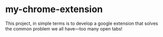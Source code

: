 # my-chrome-extension
This project, in simple  terms is to develop a google extension that solves the common problem we all have—too many open tabs!
